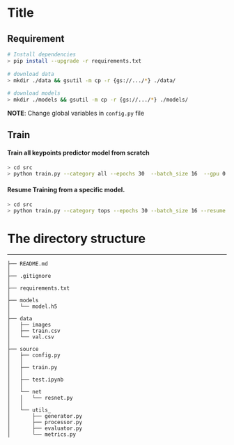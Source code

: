 
Title 
==========================

## Requirement 
      
```bash
# Install dependencies
> pip install --upgrade -r requirements.txt
      
# download data
> mkdir ./data && gsutil -m cp -r {gs://.../*} ./data/
      
# download models
> mkdir ./models && gsutil -m cp -r {gs://.../*} ./models/
```
      
**NOTE**: Change global variables in `config.py`  file

## Train

#### Train all keypoints predictor model from scratch  

```bash
> cd src
> python train.py --category all --epochs 30  --batch_size 16  --gpu 0
```

#### Resume Training from a specific model.

```bash
> cd src
> python train.py --category tops --epochs 30 --batch_size 16 --resume True --resume_model {path/to/model} --init_epoch 6
```


# The directory structure
------------
```
├── README.md        
│
├── .gitignore        
│
├── requirements.txt 
│
├── models   
│   └── model.h5 
│
├── data
│   ├── images        
│   ├── train.csv    
│   └── val.csv    
│
├── source                
│   ├── config.py      
│   │                    
│   ├── train.py      
│   │  
│   ├── test.ipynb
│   │
│   └── net 
│   │   └── resnet.py
│   │
│   └── utils_ 
│       ├── generator.py
│       ├── processor.py
│       ├── evaluator.py
│       └── metrics.py
```

